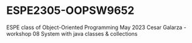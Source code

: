 # ESPE2305-OOPSW9652
ESPE class of Object-Oriented Programming May 2023
Cesar Galarza - workshop 08 System with java classes & collections
